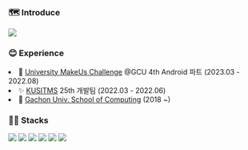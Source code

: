 ### 🗺️ Introduce
  <a href="https://hhanoo.notion.site/140a286d829d4a9ebf0cae7aa8071155?pvs=4"><img src="https://img.shields.io/badge/Notion-000000?style=for-the-badge&logo=notion&logoColor=white"/></a>

### 😊 Experience
  <li>📱 <a href="https://www.makeus.in/umc">University MakeUs Challenge</a> @GCU 4th Android 파트 (2023.03 - 2022.08)</li>
  <li>✨ <a href="https://www.kusitms.com/">KUSITMS</a> <a>25th 개발팀 (2022.03 - 2022.06)</a>
  <li>🏫 <a href="https://sw.gachon.ac.kr/cms/">Gachon Univ. School of Computing</a><a> (2018 ~)</a>

### 👨‍💻 Stacks
<img src="https://img.shields.io/badge/Python-3776AB?style=flat-square&logo=Python&logoColor=white"/></a>
<img src="https://img.shields.io/badge/Kotlin-7F52FF?style=flat-square&logo=Kotlin&logoColor=white"/></a>
<img src="https://img.shields.io/badge/HTML5-E34F26?style=flat-square&logo=HTML5&logoColor=white">
<img src="https://img.shields.io/badge/CSS3-1572B6?style=flat-square&logo=CSS3&logoColor=white"/></a>
<img src="https://img.shields.io/badge/JavaScript-F7DF1E?style=flat-square&logo=JavaScript&logoColor=white"/></a>
<img src="https://img.shields.io/badge/React-61DAFB?style=flat-squaree&logo=React&logoColor=white"/></a>

<!-- [![Anurag's github stats](https://github-readme-stats.vercel.app/api?username=hhanoo)](https://github.com/anuraghazra/github-readme-stats) -->
